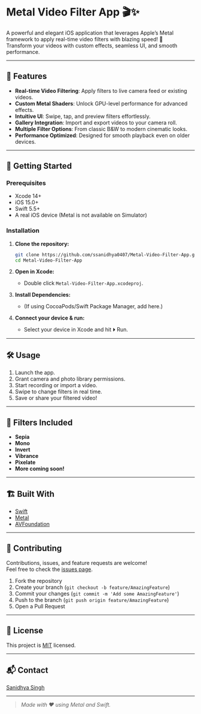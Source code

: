 # Metal Video Filter App 🎬✨

A powerful and elegant iOS application that leverages Apple’s Metal framework to apply real-time video filters with blazing speed! 🚀  
Transform your videos with custom effects, seamless UI, and smooth performance.

---

## 📱 Features

- **Real-time Video Filtering**: Apply filters to live camera feed or existing videos.
- **Custom Metal Shaders**: Unlock GPU-level performance for advanced effects.
- **Intuitive UI**: Swipe, tap, and preview filters effortlessly.
- **Gallery Integration**: Import and export videos to your camera roll.
- **Multiple Filter Options**: From classic B&W to modern cinematic looks.
- **Performance Optimized**: Designed for smooth playback even on older devices.

---

## 🚀 Getting Started

### Prerequisites

- Xcode 14+
- iOS 15.0+
- Swift 5.5+
- A real iOS device (Metal is not available on Simulator)

### Installation

1. **Clone the repository:**
   ```bash
   git clone https://github.com/ssanidhya0407/Metal-Video-Filter-App.git
   cd Metal-Video-Filter-App
   ```

2. **Open in Xcode:**
   - Double click `Metal-Video-Filter-App.xcodeproj`.

3. **Install Dependencies:**
   - (If using CocoaPods/Swift Package Manager, add here.)

4. **Connect your device & run:**
   - Select your device in Xcode and hit ⏵ Run.

---

## 🛠️ Usage

1. Launch the app.
2. Grant camera and photo library permissions.
3. Start recording or import a video.
4. Swipe to change filters in real time.
5. Save or share your filtered video!

---

## 🎨 Filters Included

- **Sepia**
- **Mono**
- **Invert**
- **Vibrance**
- **Pixelate**
- **More coming soon!**

---

## 🏗️ Built With

- [Swift](https://swift.org/)
- [Metal](https://developer.apple.com/metal/)
- [AVFoundation](https://developer.apple.com/av-foundation/)

---

## 🤝 Contributing

Contributions, issues, and feature requests are welcome!  
Feel free to check the [issues page](https://github.com/ssanidhya0407/Metal-Video-Filter-App/issues).

1. Fork the repository
2. Create your branch (`git checkout -b feature/AmazingFeature`)
3. Commit your changes (`git commit -m 'Add some AmazingFeature'`)
4. Push to the branch (`git push origin feature/AmazingFeature`)
5. Open a Pull Request

---

## 📝 License

This project is [MIT](LICENSE) licensed.

---

## 📬 Contact

[Sanidhya Singh](https://linkedin.com/in/ssanidhya0407)

---

> *Made with ❤️ using Metal and Swift.*
